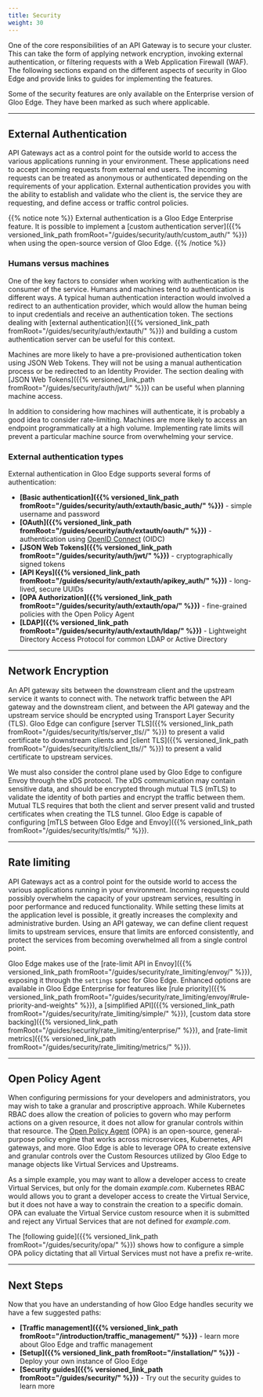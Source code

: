```yaml
---
title: Security
weight: 30
---
```


One of the core responsibilities of an API Gateway is to secure your cluster. This can take the form of applying network encryption, invoking external authentication, or filtering requests with a Web Application Firewall (WAF). The following sections expand on the different aspects of security in Gloo Edge and provide links to guides for implementing the features.

Some of the security features are only available on the Enterprise version of Gloo Edge. They have been marked as such where applicable.

---

## External Authentication

API Gateways act as a control point for the outside world to access the various applications running in your environment. These applications need to accept incoming requests from external end users. The incoming requests can be treated as anonymous or authenticated depending on the requirements of your application. External authentication provides you with the ability to establish and validate who the client is, the service they are requesting, and define access or traffic control policies.

{{% notice note %}}
External authentication is a Gloo Edge Enterprise feature. It is possible to implement a [custom authentication server]({{% versioned_link_path fromRoot="/guides/security/auth/custom_auth/" %}}) when using the open-source version of Gloo Edge.
{{% /notice %}}

### Humans versus machines

One of the key factors to consider when working with authentication is the consumer of the service. Humans and machines tend to authentication is different ways. A typical human authentication interaction would involved a redirect to an authentication provider, which would allow the human being to input credentials and receive an authentication token. The sections dealing with [external authentication]({{% versioned_link_path fromRoot="/guides/security/auth/extauth/" %}}) and building a custom authentication server can be useful for this context.

Machines are more likely to have a pre-provisioned authentication token using JSON Web Tokens. They will not be using a manual authentication process or be redirected to an Identity Provider. The section dealing with [JSON Web Tokens]({{% versioned_link_path fromRoot="/guides/security/auth/jwt/" %}}) can be useful when planning machine access. 

In addition to considering how machines will authenticate, it is probably a good idea to consider rate-limiting. Machines are more likely to access an endpoint programmatically at a high volume. Implementing rate limits will prevent a particular machine source from overwhelming your service.

### External authentication types

External authentication in Gloo Edge supports several forms of authentication:

* **[Basic authentication]({{% versioned_link_path fromRoot="/guides/security/auth/extauth/basic_auth/" %}})** - simple username and password
* **[OAuth]({{% versioned_link_path fromRoot="/guides/security/auth/extauth/oauth/" %}})** - authentication using [OpenID Connect](https://openid.net/connect/) (OIDC)
* **[JSON Web Tokens]({{% versioned_link_path fromRoot="/guides/security/auth/jwt/" %}})** - cryptographically signed tokens
* **[API Keys]({{% versioned_link_path fromRoot="/guides/security/auth/extauth/apikey_auth/" %}})** - long-lived, secure UUIDs
* **[OPA Authorization]({{% versioned_link_path fromRoot="/guides/security/auth/extauth/opa/" %}})** - fine-grained policies with the Open Policy Agent
* **[LDAP]({{% versioned_link_path fromRoot="/guides/security/auth/extauth/ldap/" %}})** - Lightweight Directory Access Protocol for common LDAP or Active Directory

---

## Network Encryption

An API gateway sits between the downstream client and the upstream service it wants to connect with. The network traffic between the API gateway and the downstream client, and between the API gateway and the upstream service should be encrypted using Transport Layer Security (TLS). Gloo Edge can configure [server TLS]({{% versioned_link_path fromRoot="/guides/security/tls/server_tls//" %}}) to present a valid certificate to downstream clients and [client TLS]({{% versioned_link_path fromRoot="/guides/security/tls/client_tls//" %}}) to present a valid certificate to upstream services.

We must also consider the control plane used by Gloo Edge to configure Envoy through the xDS protocol. The xDS communication may contain sensitive data, and should be encrypted through mutual TLS (mTLS) to validate the identity of both parties and encrypt the traffic between them. Mutual TLS requires that both the client and server present valid and trusted certificates when creating the TLS tunnel. Gloo Edge is capable of configuring [mTLS between Gloo Edge and Envoy]({{% versioned_link_path fromRoot="/guides/security/tls/mtls/" %}}).

---

## Rate limiting

API Gateways act as a control point for the outside world to access the various applications running in your environment.  Incoming requests could possibly overwhelm the capacity of your upstream services, resulting in poor performance and reduced functionality. While setting these limits at the application level is possible, it greatly increases the complexity and administrative burden. Using an API gateway, we can define client request limits to upstream services, ensure that limits are enforced consistently, and protect the services from becoming overwhelmed all from a single control point.

Gloo Edge makes use of the [rate-limit API in Envoy]({{% versioned_link_path fromRoot="/guides/security/rate_limiting/envoy/" %}}), exposing it through the `settings` spec for Gloo Edge. Enhanced options are available in Gloo Edge Enterprise for features like [rule priority]({{% versioned_link_path fromRoot="/guides/security/rate_limiting/envoy/#rule-priority-and-weights" %}}), a [simplified API]({{% versioned_link_path fromRoot="/guides/security/rate_limiting/simple/" %}}), [custom data store backing]({{% versioned_link_path fromRoot="/guides/security/rate_limiting/enterprise/" %}}), and [rate-limit metrics]({{% versioned_link_path fromRoot="/guides/security/rate_limiting/metrics/" %}}).

---

## Open Policy Agent

When configuring permissions for your developers and administrators, you may wish to take a granular and proscriptive approach. While Kubernetes RBAC does allow the creation of policies to govern who may perform actions on a given resource, it does not allow for granular controls within that resource. The [Open Policy Agent](https://www.openpolicyagent.org/docs/latest/) (OPA) is an open-source, general-purpose policy engine that works across microservices, Kubernetes, API gateways, and more. Gloo Edge is able to leverage OPA to create extensive and granular controls over the Custom Resources utilized by Gloo Edge to manage objects like Virtual Services and Upstreams.

As a simple example, you may want to allow a developer access to create Virtual Services, but only for the domain *example.com*. Kubernetes RBAC would allows you to grant a developer access to create the Virtual Service, but it does not have a way to constrain the creation to a specific domain. OPA can evaluate the Virtual Service custom resource when it is submitted and reject any Virtual Services that are not defined for *example.com*.

The [following guide]({{% versioned_link_path fromRoot="/guides/security/opa/" %}}) shows how to configure a simple OPA policy dictating that all Virtual Services must not have a prefix re-write.

---

## Next Steps

Now that you have an understanding of how Gloo Edge handles security we have a few suggested paths:

* **[Traffic management]({{% versioned_link_path fromRoot="/introduction/traffic_management/" %}})** - learn more about Gloo Edge and traffic management
* **[Setup]({{% versioned_link_path fromRoot="/installation/" %}})** - Deploy your own instance of Gloo Edge
* **[Security guides]({{% versioned_link_path fromRoot="/guides/security/" %}})** - Try out the security guides to learn more